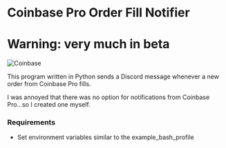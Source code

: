 # Coinbase Pro Order Fill Notifier
# Warning: very much in beta

![Coinbase](https://s3-us-west-1.amazonaws.com/nickkjolsing.com/public/coinbasePro.png)

This program written in Python sends a Discord message whenever a new order from Coinbase Pro fills.

I was annoyed that there was no option for notifications from Coinbase Pro...so I created one myself. 

### Requirements
- Set environment variables similar to the example_bash_profile